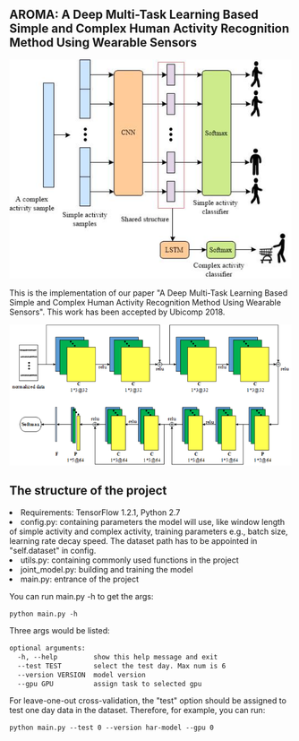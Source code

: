 ## AROMA: A Deep Multi-Task Learning Based Simple and Complex Human Activity Recognition Method Using Wearable Sensors

![architecture](diagram/har-joint-model.jpg)

This is the implementation of our paper "A Deep Multi-Task Learning Based Simple and Complex Human Activity Recognition Method Using Wearable Sensors". This work has been accepted by Ubicomp 2018.

![shared network](diagram/simple-acitivty.png)


## The structure of the project
<li> Requirements: TensorFlow 1.2.1, Python 2.7
<li> config.py:  containing parameters the model will use, like window length of simple activity and complex activity, training parameters e.g., batch size, learning rate decay speed. The dataset path has to be appointed in "self.dataset" in config.
<li> utils.py: containing commonly used functions in the project
<li>joint_model.py: building and training the model
<li> main.py: entrance of the project

You can run main.py -h to get the args:

```
python main.py -h
```

Three args would be listed:

```
optional arguments:
  -h, --help         show this help message and exit
  --test TEST        select the test day. Max num is 6
  --version VERSION  model version
  --gpu GPU          assign task to selected gpu
```

For leave-one-out cross-validation, the "test" option should be assigned to test one day data in the dataset. Therefore, for example, you can run:

```
python main.py --test 0 --version har-model --gpu 0
```



